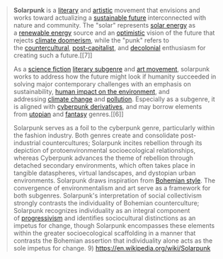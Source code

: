 >**Solarpunk** is a [literary](https://en.wikipedia.org/wiki/Literary "Literary") and [artistic](https://en.wikipedia.org/wiki/Artistic "Artistic") movement that envisions and works toward actualizing a [sustainable future](https://en.wikipedia.org/wiki/Sustainable_development "Sustainable development") interconnected with nature and community.
>The "solar" represents [solar energy](https://en.wikipedia.org/wiki/Solar_energy "Solar energy") as a [renewable energy](https://en.wikipedia.org/wiki/Renewable_energy) source and an [optimistic](https://en.wikipedia.org/wiki/Optimism "Optimism") vision of the future that rejects [climate doomerism](https://en.wikipedia.org/wiki/Doomer "Doomer"), while the "punk" refers to the [countercultural](https://en.wikipedia.org/wiki/Counterculture "Counterculture"), [post-capitalist](https://en.wikipedia.org/wiki/Post-capitalism "Post-capitalism"), and [decolonial](https://en.wikipedia.org/wiki/Decoloniality "Decoloniality") enthusiasm for creating such a future.[[7]]
>
>As a [science fiction](https://en.wikipedia.org/wiki/Science_fiction "Science fiction") [literary subgenre](https://en.wikipedia.org/wiki/Literary_genre "Literary genre") and [art movement](https://en.wikipedia.org/wiki/Art_movement "Art movement"), solarpunk works to address how the future might look if humanity succeeded in solving major contemporary challenges with an emphasis on sustainability, [human impact on the environment](https://en.wikipedia.org/wiki/Human_impact_on_the_environment "Human impact on the environment"), and addressing [climate change](https://en.wikipedia.org/wiki/Climate_change "Climate change") and [pollution](https://en.wikipedia.org/wiki/Pollution "Pollution"). Especially as a subgenre, it is aligned with [cyberpunk derivatives](https://en.wikipedia.org/wiki/Cyberpunk_derivatives "Cyberpunk derivatives"), and may borrow elements from [utopian](https://en.wikipedia.org/wiki/Utopian_and_dystopian_fiction "Utopian and dystopian fiction") and [fantasy](https://en.wikipedia.org/wiki/Fantasy "Fantasy") genres.[[6]]
>
>Solarpunk serves as a foil to the cyberpunk genre, particularly within the fashion industry. Both genres create and consolidate post-industrial countercultures; Solarpunk incites rebellion through its depiction of protoenvironmental socioecological relationships, whereas Cyberpunk advances the theme of rebellion through detached secondary environments, which often takes place in tangible dataspheres, virtual landscapes, and dystopian urban environments. Solarpunk draws inspiration from [Bohemian style](https://en.wikipedia.org/wiki/Bohemian_style "Bohemian style"). The convergence of environmentalism and art serve as a framework for both subgenres. Solarpunk's interpretation of social collectivism strongly contrasts the individuality of Bohemian counterculture; Solarpunk recognizes individuality as an integral component of [progressivism](https://en.wikipedia.org/wiki/Progressivism "Progressivism") and identifies sociocultural distinctions as an impetus for change, though Solarpunk encompasses these elements within the greater socioecological scaffolding in a manner that contrasts the Bohemian assertion that individuality alone acts as the sole impetus for change. 9)
>https://en.wikipedia.org/wiki/Solarpunk